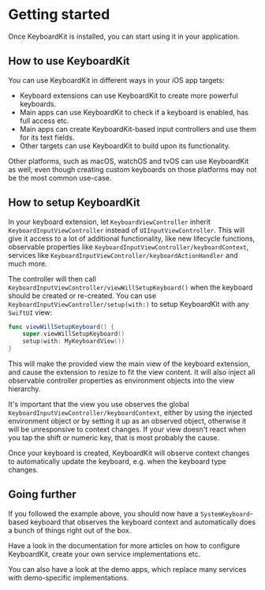 # Getting started

Once KeyboardKit is installed, you can start using it in your application.



## How to use KeyboardKit

You can use KeyboardKit in different ways in your iOS app targets:

* Keyboard extensions can use KeyboardKit to create more powerful keyboards.
* Main apps can use KeyboardKit to check if a keyboard is enabled, has full access etc.
* Main apps can create KeyboardKit-based input controllers and use them for its text fields.
* Other targets can use KeyboardKit to build upon its functionality.

Other platforms, such as macOS, watchOS and tvOS can use KeyboardKit as well, even though creating custom keyboards on those platforms may not be the most common use-case. 



## How to setup KeyboardKit

In your keyboard extension, let `KeyboardViewController` inherit ``KeyboardInputViewController`` instead of `UIInputViewController`. This will give it access to a lot of additional functionality, like new lifecycle functions, observable properties like ``KeyboardInputViewController/keyboardContext``, services like ``KeyboardInputViewController/keyboardActionHandler`` and much more.

The controller will then call ``KeyboardInputViewController/viewWillSetupKeyboard()`` when the keyboard should be created or re-created. You can use ``KeyboardInputViewController/setup(with:)`` to setup KeyboardKit with any `SwiftUI` view:

```swift
func viewWillSetupKeyboard() {
    super.viewWillSetupKeyboard()
    setup(with: MyKeyboardView())
}
```

This will make the provided view the main view of the keyboard extension, and cause the extension to resize to fit the view content. It will also inject all observable controller properties as environment objects into the view hierarchy. 

It's important that the view you use observes the global ``KeyboardInputViewController/keyboardContext``, either by using the injected environment object or by setting it up as an observed object, otherwise it will be unresponsive to context changes. If your view doesn't react when you tap the shift or numeric key, that is most probably the cause. 

Once your keyboard is created, KeyboardKit will observe context changes to automatically update the keyboard, e.g. when the keyboard type changes.



## Going further

If you followed the example above, you should now have a `SystemKeyboard`-based keyboard that observes the keyboard context and automatically does a bunch of things right out of the box. 

Have a look in the documentation for more articles on how to configure KeyboardKit, create your own service implementations etc. 

You can also have a look at the demo apps, which replace many services with demo-specific implementations.  
